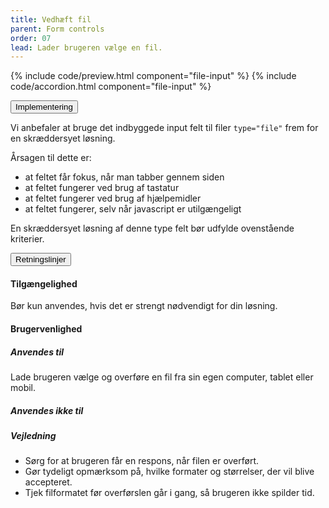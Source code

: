 ```yaml
---
title: Vedhæft fil
parent: Form controls
order: 07
lead: Lader brugeren vælge en fil.
---
```


{% include code/preview.html component="file-input" %}
{% include code/accordion.html component="file-input" %}
<div class="accordion-bordered">
  <button class="button-unstyled accordion-button"
      aria-expanded="true" aria-controls="file-input-tech">
    Implementering
  </button>
  <div id="file-input-tech" aria-hidden="false" class="accordion-content">
    <section>
        <p>Vi anbefaler at bruge det indbyggede input felt til filer <code>type="file"</code> frem for en skræddersyet løsning.</p>
        <p>Årsagen til dette er:</p>
          <ul class="content-list">
          <li>at feltet får fokus, når man tabber gennem siden</li>
          <li>at feltet fungerer ved brug af tastatur</li>
          <li>at feltet fungerer ved brug af hjælpemidler</li>
          <li>at feltet fungerer, selv når javascript er utilgængeligt</li>
        </ul>
        <p>En skræddersyet løsning af denne type felt bør udfylde ovenstående kriterier.</p>
    </section>
  </div>
</div>

<div class="accordion-bordered">
  <button class="button-unstyled accordion-button"
      aria-expanded="true" aria-controls="file-input-docs">
    Retningslinjer
  </button>
  <div id="file-input-docs" aria-hidden="false" class="accordion-content">
    <article>
      <section>
          <h4>Tilgængelighed</h4>
          <p>Bør kun anvendes, hvis det er strengt nødvendigt for din løsning.</p>
      </section>
      <section>
          <h4>Brugervenlighed</h4>
          <h5>Anvendes til</h5>
          <p>Lade brugeren vælge og overføre en fil fra sin egen computer, tablet eller mobil.</p>
          <h5>Anvendes ikke til</h5>
          <h5>Vejledning</h5>
          <ul>
              <li>Sørg for at brugeren får en respons, når filen er overført.</li>
              <li>Gør tydeligt opmærksom på, hvilke formater og størrelser, der vil blive accepteret.</li>
              <li>Tjek filformatet før overførslen går i gang, så brugeren ikke spilder tid.</li>
          </ul>
      </section>
  </article>
</div>
